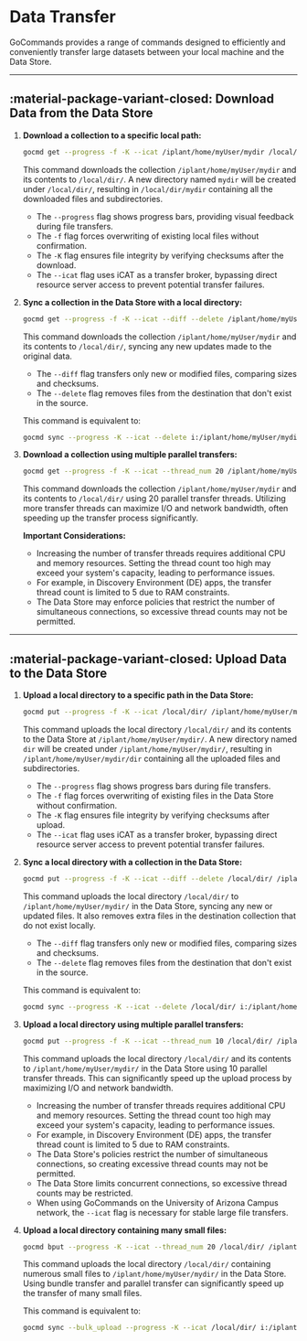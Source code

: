# Data Transfer

GoCommands provides a range of commands designed to efficiently and conveniently transfer large datasets between your local machine and the Data Store.

---

## :material-package-variant-closed: Download Data from the Data Store

1. **Download a collection to a specific local path:**
    ```sh
    gocmd get --progress -f -K --icat /iplant/home/myUser/mydir /local/dir/
    ```

    This command downloads the collection `/iplant/home/myUser/mydir` and its contents to `/local/dir/`. A new directory named `mydir` will be created under `/local/dir/`, resulting in `/local/dir/mydir` containing all the downloaded files and subdirectories.

    - The `--progress` flag shows progress bars, providing visual feedback during file transfers.
    - The `-f` flag forces overwriting of existing local files without confirmation.
    - The `-K` flag ensures file integrity by verifying checksums after the download.
    - The `--icat` flag uses iCAT as a transfer broker, bypassing direct resource server access to prevent potential transfer failures.

2. **Sync a collection in the Data Store with a local directory:**
    ```sh
    gocmd get --progress -f -K --icat --diff --delete /iplant/home/myUser/mydir /local/dir/
    ```

    This command downloads the collection `/iplant/home/myUser/mydir` and its contents to `/local/dir/`, syncing any new updates made to the original data.

    - The `--diff` flag transfers only new or modified files, comparing sizes and checksums.
    - The `--delete` flag removes files from the destination that don't exist in the source.

    This command is equivalent to:
    ```sh
    gocmd sync --progress -K --icat --delete i:/iplant/home/myUser/mydir /local/dir/
    ```

3. **Download a collection using multiple parallel transfers:**
    ```sh
    gocmd get --progress -f -K --icat --thread_num 20 /iplant/home/myUser/mydir /local/dir/
    ```

    This command downloads the collection `/iplant/home/myUser/mydir` and its contents to `/local/dir/` using 20 parallel transfer threads. Utilizing more transfer threads can maximize I/O and network bandwidth, often speeding up the transfer process significantly.

    **Important Considerations:**

    - Increasing the number of transfer threads requires additional CPU and memory resources. Setting the thread count too high may exceed your system's capacity, leading to performance issues.
    - For example, in Discovery Environment (DE) apps, the transfer thread count is limited to 5 due to RAM constraints.
    - The Data Store may enforce policies that restrict the number of simultaneous connections, so excessive thread counts may not be permitted.

---

## :material-package-variant-closed: Upload Data to the Data Store

1. **Upload a local directory to a specific path in the Data Store:**
    ```sh
    gocmd put --progress -f -K --icat /local/dir/ /iplant/home/myUser/mydir/
    ```

    This command uploads the local directory `/local/dir/` and its contents to the Data Store at `/iplant/home/myUser/mydir/`. A new directory named `dir` will be created under `/iplant/home/myUser/mydir/`, resulting in `/iplant/home/myUser/mydir/dir` containing all the uploaded files and subdirectories.

    - The `--progress` flag shows progress bars during file transfers.
    - The `-f` flag forces overwriting of existing files in the Data Store without confirmation.
    - The `-K` flag ensures file integrity by verifying checksums after upload.
    - The `--icat` flag uses iCAT as a transfer broker, bypassing direct resource server access to prevent potential transfer failures.

2. **Sync a local directory with a collection in the Data Store:**
    ```sh
    gocmd put --progress -f -K --icat --diff --delete /local/dir/ /iplant/home/myUser/mydir/
    ```

    This command uploads the local directory `/local/dir/` to `/iplant/home/myUser/mydir/` in the Data Store, syncing any new or updated files. It also removes extra files in the destination collection that do not exist locally.

    - The `--diff` flag transfers only new or modified files, comparing sizes and checksums.
    - The `--delete` flag removes files from the destination that don't exist in the source.

    This command is equivalent to:
    ```sh
    gocmd sync --progress -K --icat --delete /local/dir/ i:/iplant/home/myUser/mydir/
    ```

3. **Upload a local directory using multiple parallel transfers:**
    ```sh
    gocmd put --progress -f -K --icat --thread_num 10 /local/dir/ /iplant/home/myUser/mydir/
    ```

    This command uploads the local directory `/local/dir/` and its contents to `/iplant/home/myUser/mydir/` in the Data Store using 10 parallel transfer threads. This can significantly speed up the upload process by maximizing I/O and network bandwidth.

    - Increasing the number of transfer threads requires additional CPU and memory resources. Setting the thread count too high may exceed your system's capacity, leading to performance issues.
    - For example, in Discovery Environment (DE) apps, the transfer thread count is limited to 5 due to RAM constraints.
    - The Data Store's policies restrict the number of simultaneous connections, so creating excessive thread counts may not be permitted.
    - The Data Store limits concurrent connections, so excessive thread counts may be restricted.
    - When using GoCommands on the University of Arizona Campus network, the `--icat` flag is necessary for stable large file transfers.

4. **Upload a local directory containing many small files:**
    ```sh
    gocmd bput --progress -K --icat --thread_num 20 /local/dir/ /iplant/home/myUser/mydir/
    ```

    This command uploads the local directory `/local/dir/` containing numerous small files to `/iplant/home/myUser/mydir/` in the Data Store. Using bundle transfer and parallel transfer can significantly speed up the transfer of many small files.

    This command is equivalent to:
    ```sh
    gocmd sync --bulk_upload --progress -K --icat /local/dir/ i:/iplant/home/myUser/mydir/
    ```
